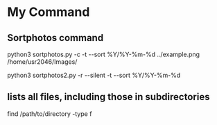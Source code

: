 # My Command

## Sortphotos command
python3 sortphotos.py -c -t --sort %Y/%Y-%m-%d ../example.png /home/usr2046/Images/

python3 sortphotos2.py -r --silent -t --sort %Y/%Y-%m-%d

## lists all files, including those in subdirectories
find /path/to/directory -type f



